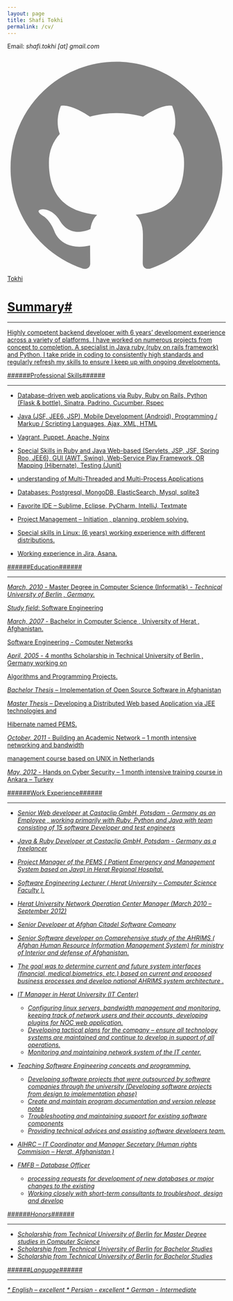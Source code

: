 ```yaml
---
layout: page
title: Shafi Tokhi
permalink: /cv/
---
```


Email: <em>shafi.tokhi [at] gmail.com</em>


<a href="https://github.com/{{ site.github_username }}">
              <span class="icon  icon--github">
                <svg viewBox="0 0 16 16">
                  <path fill="#828282" d="M7.999,0.431c-4.285,0-7.76,3.474-7.76,7.761 c0,3.428,2.223,6.337,5.307,7.363c0.388,0.071,0.53-0.168,0.53-0.374c0-0.184-0.007-0.672-0.01-1.32 c-2.159,0.469-2.614-1.04-2.614-1.04c-0.353-0.896-0.862-1.135-0.862-1.135c-0.705-0.481,0.053-0.472,0.053-0.472 c0.779,0.055,1.189,0.8,1.189,0.8c0.692,1.186,1.816,0.843,2.258,0.645c0.071-0.502,0.271-0.843,0.493-1.037 C4.86,11.425,3.049,10.76,3.049,7.786c0-0.847,0.302-1.54,0.799-2.082C3.768,5.507,3.501,4.718,3.924,3.65 c0,0,0.652-0.209,2.134,0.796C6.677,4.273,7.34,4.187,8,4.184c0.659,0.003,1.323,0.089,1.943,0.261 c1.482-1.004,2.132-0.796,2.132-0.796c0.423,1.068,0.157,1.857,0.077,2.054c0.497,0.542,0.798,1.235,0.798,2.082 c0,2.981-1.814,3.637-3.543,3.829c0.279,0.24,0.527,0.713,0.527,1.437c0,1.037-0.01,1.874-0.01,2.129 c0,0.208,0.14,0.449,0.534,0.373c3.081-1.028,5.302-3.935,5.302-7.362C15.76,3.906,12.285,0.431,7.999,0.431z"/>
                </svg>
             </span>  Tokhi



          

# Summary#

<hr>
Highly competent backend developer with 6 years’ development experience across a variety of platforms. I have worked on numerous projects from concept to completion. A specialist in Java ruby (ruby on rails framework) and Python, I take pride in coding to consistently high standards and regularly refresh my skills to ensure I keep up with ongoing developments.
<br>


######Professional Skills######


<hr>

* Database-driven web applications via Ruby, Ruby on Rails, Python (Flask & bottle), Sinatra, Padrino, Cucumber, Rspec
* Java (JSF, JEE6, JSP), Mobile Development (Android), Programming / Markup / Scripting Languages, Ajax, XML, HTML
* Vagrant, Puppet, Apache, Nginx

* Special Skills in Ruby and Java  Web-based (Servlets, JSP, JSF, Spring Roo, JEE6), GUI (AWT, Swing), Web-Service Play Framework, OR Mapping (Hibernate), Testing (Junit)

* understanding of Multi-Threaded and Multi-Process Applications

* Databases: Postgresql, MongoDB, ElasticSearch, Mysql, sqlite3

* Favorite IDE – Sublime, Eclipse, PyCharm, IntelliJ, Textmate

* Project Management – Initiation , planning, problem solving.

* Special skills in Linux: (6 years) working experience with different distributions.

* Working experience in Jira, Asana.


######Education######
<hr>

<em>March, 2010</em> - Master Degree in Computer Science (Informatik) - _Technical University of Berlin , Germany._

<em>Study field</em>: Software Engineering

<em>March, 2007</em> - Bachelor in Computer Science , University of Herat , Afghanistan.

Software Engineering - Computer Networks 

<em>April, 2005</em> - 4 months Scholarship in Technical University of Berlin , Germany working on 

Algorithms and Programming Projects.

<em>Bachelor Thesis</em> – Implementation of Open Source Software in Afghanistan

<em>Master Thesis</em> – Developing a Distributed Web based Application via JEE technologies and 

Hibernate named PEMS.

<em>October, 2011</em> - Building an Academic Network – 1 month intensive networking and bandwidth 

management course based on UNIX in Netherlands

<em>May, 2012</em> - Hands on Cyber Security – 1 month intensive training course in Ankara – Turkey

######Work Experience######
<hr>

* _Senior Web developer_ at <em>Castaclip GmbH, Potsdam - Germany<em> as an Employee , working primarily with Ruby, Python and Java with team consisting of 15 software Developer and test engineers
* _Java & Ruby Developer_ at <em>Castaclip GmbH, Potsdam - Germany<em> as a freelancer
* Project Manager of the PEMS ( Patient Emergency and Management System based on Java) in Herat Regional Hospital.
* Software Engineering Lecturer ( Herat University – Computer Science Faculty ).
* Herat University Network Operation Center Manager (March 2010 – September 2012)
* Senior Developer at Afghan Citadel Software Company 
* Senior Software developer on Comprehensive study of the AHRIMS ( Afghan Human Resource Information Management System) for ministry of Interior and defense of Afghanistan. 
 * The goal was to determine current and future system interfaces (financial, medical,biometrics, etc.) based on current and proposed business processes and develop national AHRIMS system architecture .
 
* IT Manager in Herat University (IT Center)
  * Configuring linux servers, bandwidth management and monitoring, keeping track of network users and their accounts, developing plugins for NOC web application.
  * Developing tactical plans for the company – ensure all technology systems are maintained and continue to develop in support of all operations.
  * Monitoring and maintaining network system of the IT center. 
  
* Teaching Software Engineering concepts and programming.
  * Developing software projects that were outsourced by software companies through the university (Developing software projects from design to implementation phase)
  * Create and maintain program documentation and version release notes
  * Troubleshooting and maintaining support for existing software components
  * Providing technical advices and assisting software developers team.

* AIHRC – IT Coordinator and Manager Secretary (Human rights Commision – Herat, Afghanistan )

* FMFB – Database Officer
  * processing requests for development of new databases or major changes to the existing 
  * Working closely with short-term consultants to troubleshoot, design and develop 

######Honors######
<hr>

* Scholarship from Technical University of Berlin for Master Degree studies in Computer Science
* Scholarship from Technical University of Berlin for Bachelor Studies
* Scholarship from Technical University of Berlin for Bachelor Studies

######Language######
<hr>
* English – excellent 
* Persian - excellent
* German - Intermediate
